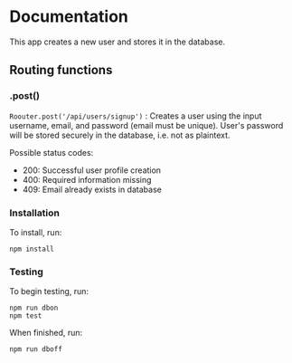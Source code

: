 # Documentation

This app creates a new user and stores it in the database.

## Routing functions

### .post()
`Roouter.post('/api/users/signup')` : Creates a user using the input username, email, and password (email must be unique). User's password will be stored securely in the database, i.e. not as plaintext.

Possible status codes:
- 200: Successful user profile creation
- 400: Required information missing
- 409: Email already exists in database

### Installation

To install, run:

    npm install

### Testing

To begin testing, run:

    npm run dbon
    npm test
    
When finished, run:

    npm run dboff
